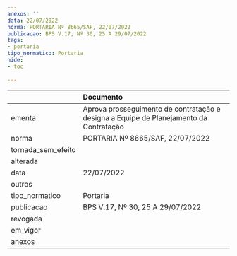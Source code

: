 ```yaml
---
anexos: ''
data: 22/07/2022
norma: PORTARIA Nº 8665/SAF, 22/07/2022
publicacao: BPS V.17, Nº 30, 25 A 29/07/2022
tags:
- portaria
tipo_normatico: Portaria
hide: 
- toc 
 
---
```


|                    | Documento                                                                              |
|:-------------------|:---------------------------------------------------------------------------------------|
| ementa             | Aprova prosseguimento de contratação e designa a Equipe de Planejamento da Contratação |
| norma              | PORTARIA Nº 8665/SAF, 22/07/2022                                                       |
| tornada_sem_efeito |                                                                                        |
| alterada           |                                                                                        |
| data               | 22/07/2022                                                                             |
| outros             |                                                                                        |
| tipo_normatico     | Portaria                                                                               |
| publicacao         | BPS V.17, Nº 30, 25 A 29/07/2022                                                       |
| revogada           |                                                                                        |
| em_vigor           |                                                                                        |
| anexos             |                                                                                        |